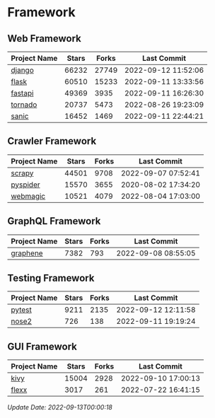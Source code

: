 # Framework

## Web Framework
| Project Name | Stars | Forks | Last Commit |
| ------------ | ----- | ----- | ----------- |
| [django](https://github.com/django/django) | 66232 | 27749 | 2022-09-12 11:52:06 |
| [flask](https://github.com/pallets/flask) | 60510 | 15233 | 2022-09-11 13:33:56 |
| [fastapi](https://github.com/tiangolo/fastapi) | 49369 | 3935 | 2022-09-11 16:26:30 |
| [tornado](https://github.com/tornadoweb/tornado) | 20737 | 5473 | 2022-08-26 19:23:09 |
| [sanic](https://github.com/sanic-org/sanic) | 16452 | 1469 | 2022-09-11 22:44:21 |

## Crawler Framework
| Project Name | Stars | Forks | Last Commit |
| ------------ | ----- | ----- | ----------- |
| [scrapy](https://github.com/scrapy/scrapy) | 44501 | 9708 | 2022-09-07 07:52:41 |
| [pyspider](https://github.com/binux/pyspider) | 15570 | 3655 | 2020-08-02 17:34:20 |
| [webmagic](https://github.com/code4craft/webmagic) | 10521 | 4079 | 2022-08-04 17:03:00 |

## GraphQL Framework
| Project Name | Stars | Forks | Last Commit |
| ------------ | ----- | ----- | ----------- |
| [graphene](https://github.com/graphql-python/graphene) | 7382 | 793 | 2022-09-08 08:55:05 |

## Testing Framework
| Project Name | Stars | Forks | Last Commit |
| ------------ | ----- | ----- | ----------- |
| [pytest](https://github.com/pytest-dev/pytest) | 9211 | 2135 | 2022-09-12 12:11:58 |
| [nose2](https://github.com/nose-devs/nose2) | 726 | 138 | 2022-09-11 19:19:24 |

## GUI Framework
| Project Name | Stars | Forks | Last Commit |
| ------------ | ----- | ----- | ----------- |
| [kivy](https://github.com/kivy/kivy) | 15004 | 2928 | 2022-09-10 17:00:13 |
| [flexx](https://github.com/flexxui/flexx) | 3017 | 261 | 2022-07-22 16:41:15 |

*Update Date: 2022-09-13T00:00:18*